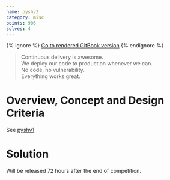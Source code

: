 ```yaml
---
name: pyshv3
category: misc
points: 906
solves: 4
---
```


{% ignore %}
[Go to rendered GitBook version](https://sasdf.cf/ctf/)
{% endignore %}


> Continuous delivery is awesome.  
> We deploy our code to production whenever we can.  
> No code, no vulnerability.  
> Everything works great.  


# Overview, Concept and Design Criteria
See [pyshv1](../pyshv1/)


# Solution
Will be released 72 hours after the end of competition.
